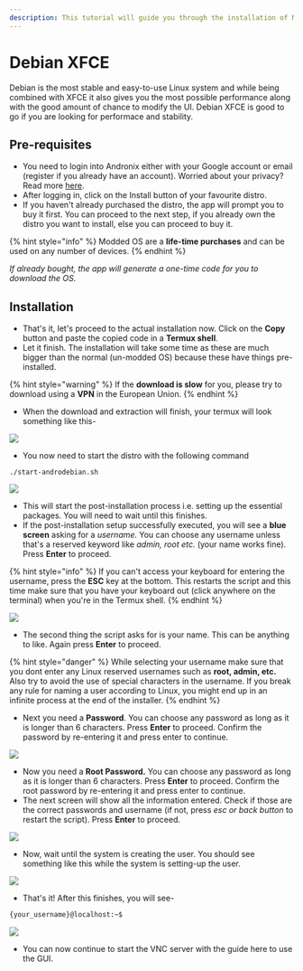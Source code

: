 ```yaml
---
description: This tutorial will guide you through the installation of Modded Debian XFCE
---
```


# Debian XFCE

Debian is the most stable and easy-to-use Linux system and while being combined with XFCE it also gives you the most possible performance along with the good amount of chance to modify the UI. Debian XFCE is good to go if you are looking for performace and stability.

## Pre-requisites

* You need to login into Andronix either with your Google account or email \(register if you already have an account\). Worried about your privacy? Read more [here](https://andronix.app/privacy-policy/).
* After logging in, click on the Install button of your favourite distro.
* If you haven't already purchased the distro, the app will prompt you to buy it first. You can proceed to the next step, if you already own the distro you want to install, else you can proceed to buy it.

{% hint style="info" %}
Modded OS are a **life-time purchases** and can be used on any number of devices.
{% endhint %}

_If already bought, the app will generate a one-time code for you to download the OS._

## Installation

* That's it, let's proceed to the actual installation now. Click on the **Copy** button and paste the copied code in a **Termux shell**.
* Let it finish. The installation will take some time as these are much bigger than the normal \(un-modded OS\) because these have things pre-installed.

{% hint style="warning" %}
If the **download is slow** for you, please try to download using a **VPN** in the European Union.
{% endhint %}

* When the download and extraction will finish, your termux will look something like this-

![](../../.gitbook/assets/complete_install_moddedos.png)

* You now need to start the distro with the following command

```text
./start-androdebian.sh
```

![](../../.gitbook/assets/start_moddedos.png)

* This will start the post-installation process i.e. setting up the essential packages. You will need to wait until this finishes.
* If the post-installation setup successfully executed, you will see a **blue screen** asking for a _username._ You can choose any username unless that's a reserved keyword like _admin, root etc._ \(your name works fine\). Press **Enter** to proceed.

{% hint style="info" %}
If you can't access your keyboard for entering the username, press the **ESC** key at the bottom. This restarts the script and this time make sure that you have your keyboard out \(click anywhere on the terminal\) when you're in the Termux shell.
{% endhint %}

![](../../.gitbook/assets/username_user.png)

* The second thing the script asks for is your name. This can be anything to like. Again press **Enter** to proceed.

{% hint style="danger" %}
While selecting your username make sure that you dont enter any Linux reserved usernames such as **root, admin, etc.**  Also try to avoid the use of special characters in the username. If you break any rule for naming a user according to Linux, you might end up in an infinite process at the end of the installer. 
{% endhint %}



* Next you need a **Password**. You can choose any password as long as it is longer than 6 characters. Press **Enter** to proceed. Confirm the password by re-entering it and press enter to continue.

![](../../.gitbook/assets/pass_user.png)

* Now you need a **Root Password.** You can choose any password as long as it is longer than 6 characters. Press **Enter** to proceed. Confirm the root password by re-entering it and press enter to continue.
* The next screen will show all the information entered. Check if those are the correct passwords and username \(if not, press _esc or back button_ to restart the script\). Press **Enter** to proceed.

![](../../.gitbook/assets/confirm_user.png)

* Now, wait until the system is creating the user. You should see something like this while the system is setting-up the user.

![](../../.gitbook/assets/user_creation_moddedos.png)

* That's it! After this finishes, you will see-

```bash
{your_username}@localhost:~$
```

![](../../.gitbook/assets/after_user.png)

* You can now continue to start the VNC server with the guide here to use the GUI.

